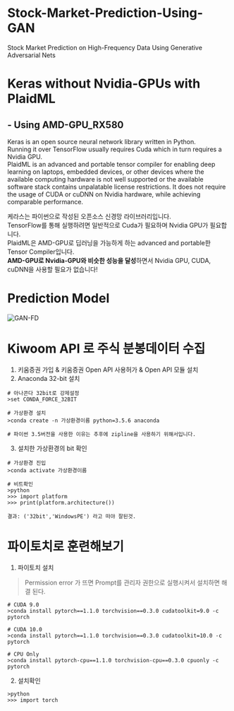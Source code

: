 # Stock-Market-Prediction-Using-GAN
Stock Market Prediction on High-Frequency Data Using Generative Adversarial Nets  
  
# Keras without Nvidia-GPUs with PlaidML 
## - Using AMD-GPU_RX580
Keras is an open source neural network library written in Python.  
Running it over TensorFlow usually requires Cuda which in turn requires a Nvidia GPU.  
PlaidML is an advanced and portable tensor compiler for enabling deep learning on laptops, embedded devices, or other devices where the available computing hardware is not well supported or the available software stack contains unpalatable license restrictions.
It does not require the usage of CUDA or cuDNN on Nvidia hardware, while achieving comparable performance.  

케라스는 파이썬으로 작성된 오픈소스 신경망 라이브러리입니다.  
TensorFlow를 통해 실행하려면 일반적으로 Cuda가 필요하며 Nvidia GPU가 필요합니다.  
PlaidML은 AMD-GPU로 딥러닝을 가능하게 하는 advanced and portable한 Tensor Compiler입니다.  
**AMD-GPU로 Nvidia-GPU와 비슷한 성능을 달성**하면서 Nvidia GPU, CUDA, cuDNN을 사용할 필요가 없습니다!  

# Prediction Model
![GAN-FD](https://github.com/ojkk371/Stock-Market-Prediction-Using-GAN/blob/master/fig/GAN-FD-structure.png?raw=true)

# Kiwoom API 로 주식 분봉데이터 수집
1. 키움증권 가입 & 키움증권 Open API 사용허가 & Open API 모듈 설치
2. Anaconda 32-bit 설치
```
# 아나콘다 32bit로 강제설정
>set CONDA_FORCE_32BIT

# 가상환경 설치
>conda create -n 가상환경이름 python=3.5.6 anaconda

# 파이썬 3.5버전을 사용한 이유는 추후에 zipline을 사용하기 위해서입니다.
```
3. 설치한 가상환경의 bit 확인
```
# 가상환경 진입
>conda activate 가상환경이름

# 비트확인
>python
>>> import platform
>>> print(platform.architecture())

결과: ('32bit','WindowsPE') 라고 떠야 잘된것.
```

# 파이토치로 훈련해보기
1. 파이토치 설치
> Permission error 가 뜨면 Prompt를 관리자 권한으로 실행시켜서 설치하면 해결 된다.
```
# CUDA 9.0
>conda install pytorch==1.1.0 torchvision==0.3.0 cudatoolkit=9.0 -c pytorch

# CUDA 10.0
>conda install pytorch==1.1.0 torchvision==0.3.0 cudatoolkit=10.0 -c pytorch

# CPU Only
>conda install pytorch-cpu==1.1.0 torchvision-cpu==0.3.0 cpuonly -c pytorch
```
2. 설치확인
```
>python
>>> import torch
```
